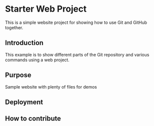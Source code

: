 # Starter Web Project
This is a simple website project for showing how to use Git and GitHub together.


## Introduction
This example is to show different parts of the Git repository and various commands using a web project.

## Purpose
Sample website with plenty of files for demos


## Deployment


## How to contribute

